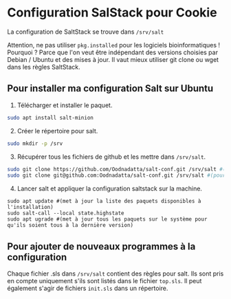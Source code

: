 # Configuration SalStack pour Cookie

La configuration de SaltStack se trouve dans `/srv/salt`

Attention, ne pas utiliser `pkg.installed` pour les logiciels bioinformatiques ! Pourquoi ? Parce que l'on veut être indépendant des versions choisies par Debian / Ubuntu et des mises à jour. Il vaut mieux utiliser git clone ou wget dans les règles SaltStack.

## Pour installer ma configuration Salt sur Ubuntu
1. Télécharger et installer le paquet.
```sh
sudo apt install salt-minion
```

2. Créer le répertoire pour salt.
```sh
sudo mkdir -p /srv
```

3. Récupérer tous les fichiers de github et les mettre dans `/srv/salt`.
```sh
sudo git clone https://github.com/Oodnadatta/salt-conf.git /srv/salt #(pour les autres)
sudo git clone git@github.com:Oodnadatta/salt-conf.git /srv/salt #(pour moi)
```
4. Lancer salt et appliquer la configuration saltstack sur la machine.
```
sudo apt update #(met à jour la liste des paquets disponibles à l'installation)
sudo salt-call --local state.highstate
sudo apt ugrade #(met à jour tous les paquets sur le système pour qu'ils soient tous à la dernière version)
```

## Pour ajouter de nouveaux programmes à la configuration
Chaque fichier .sls dans `/srv/salt` contient des règles pour salt. Ils sont pris en compte uniquement s'ils sont listés dans le fichier `top.sls`.
Il peut également s'agir de fichiers `init.sls` dans un répertoire.
